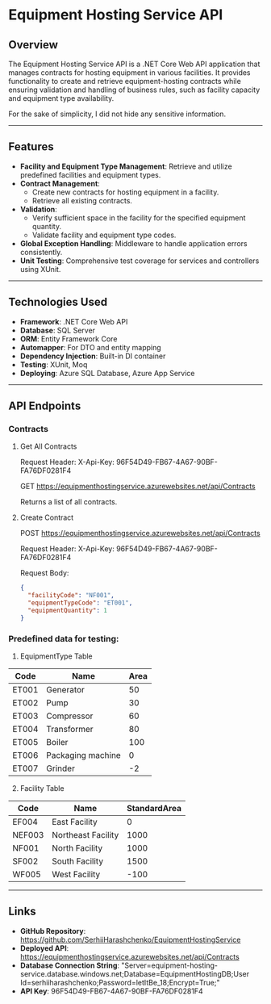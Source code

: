 # Equipment Hosting Service API

## Overview

The Equipment Hosting Service API is a .NET Core Web API application that manages contracts for hosting equipment in various facilities. It provides functionality to create and retrieve equipment-hosting contracts while ensuring validation and handling of business rules, such as facility capacity and equipment type availability.

For the sake of simplicity, I did not hide any sensitive information.

---

## Features

- **Facility and Equipment Type Management**: Retrieve and utilize predefined facilities and equipment types.
- **Contract Management**:
  - Create new contracts for hosting equipment in a facility.
  - Retrieve all existing contracts.
- **Validation**:
  - Verify sufficient space in the facility for the specified equipment quantity.
  - Validate facility and equipment type codes.
- **Global Exception Handling**: Middleware to handle application errors consistently.
- **Unit Testing**: Comprehensive test coverage for services and controllers using XUnit.

---

## Technologies Used

- **Framework**: .NET Core Web API
- **Database**: SQL Server
- **ORM**: Entity Framework Core
- **Automapper**: For DTO and entity mapping
- **Dependency Injection**: Built-in DI container
- **Testing**: XUnit, Moq
- **Deploying**:  Azure SQL Database, Azure App Service

---

## API Endpoints

### Contracts

1. Get All Contracts

	Request Header: X-Api-Key: 96F54D49-FB67-4A67-90BF-FA76DF0281F4

	GET https://equipmenthostingservice.azurewebsites.net/api/Contracts

	Returns a list of all contracts.

2. Create Contract

	POST https://equipmenthostingservice.azurewebsites.net/api/Contracts

	Request Header: X-Api-Key: 96F54D49-FB67-4A67-90BF-FA76DF0281F4

	Request Body:

	```json
	{
	  "facilityCode": "NF001",
	  "equipmentTypeCode": "ET001",
	  "equipmentQuantity": 1
	}
	```
### Predefined data for testing:  

1. EquipmentType Table

| Code        | Name               | Area   |  
| ----------- | ------------------ | ------ |  
| ET001       | Generator          | 50     |  
| ET002       | Pump               | 30     |  
| ET003       | Compressor         | 60     |  
| ET004       | Transformer        | 80     |  
| ET005       | Boiler             | 100    |  
| ET006       | Packaging machine  | 0      |  
| ET007       | Grinder            | -2     |  

2. Facility Table

| Code        | Name               | StandardArea |  
| ----------- | ------------------ | ------------ |  
| EF004       | East Facility      | 0            |  
| NEF003      | Northeast Facility | 1000         |  
| NF001       | North Facility     | 1000         |  
| SF002       | South Facility     | 1500         |  
| WF005       | West Facility      | -100         |  

---

## Links

- **GitHub Repository**: https://github.com/SerhiiHarashchenko/EquipmentHostingService
- **Deployed API**: https://equipmenthostingservice.azurewebsites.net/api/Contracts
- **Database Connection String**: "Server=equipment-hosting-service.database.windows.net;Database=EquipmentHostingDB;User Id=serhiiharashchenko;Password=letItBe_18;Encrypt=True;"
- **API Key**: 96F54D49-FB67-4A67-90BF-FA76DF0281F4